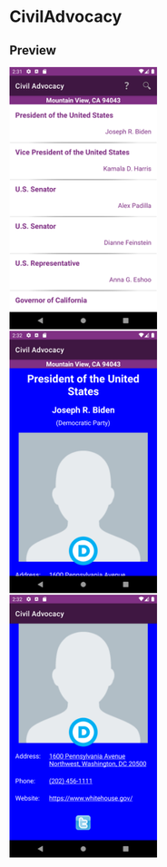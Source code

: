 # CivilAdvocacy

## Preview
<img src="screenshots/image1.png" width="260"> <img src="screenshots/image2.png" width="260"> <img src="screenshots/image3.png" width="260">
